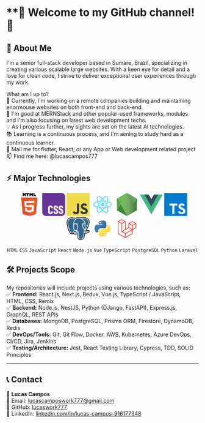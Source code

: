 # **🚀 Welcome to my GitHub channel! 👋

## **📖 About Me**  
I'm a senior full-stack developer based in Sumare, Brazil, specializing in creating various scalable large websites. With a keen eye for detail and a love for clean code, I strive to deliver exceptional user experiences through my work.
  
What am I up to?    
🔭 Currently, I'm working on a remote companies building and maintaining enormouse websites on both front-end and back-end.  
🚀 I'm good at MERNStack and other popular-used frameworks, modules and I'm also focusing on latest web development techs.  
💡 As I progress further, my sights are set on the latest AI technologies.  
📚 Learning is a continuous process, and I'm aiming to study hard as a continuous learner.  
💬 Mail me for flutter, React, or any App or Web development related project  
📫 Find me here: @lucascampos777

## ⚡ Major Technologies
<p align="center">
  <code><img height="60" src="https://raw.githubusercontent.com/github/explore/5c058a388828bb5fde0bcafd4bc867b5bb3f26f3/topics/html/html.png"></code>
  <code><img height="60" src="https://raw.githubusercontent.com/github/explore/5c058a388828bb5fde0bcafd4bc867b5bb3f26f3/topics/css/css.png"></code>
  <code><img height="60" src="https://raw.githubusercontent.com/github/explore/80688e429a7d4ef2fca1e82350fe8e3517d3494d/topics/javascript/javascript.png"></code>
  <code><img height="60" src="https://raw.githubusercontent.com/github/explore/5c058a388828bb5fde0bcafd4bc867b5bb3f26f3/topics/react/react.png"></code>
  <code><img height="60" src="https://raw.githubusercontent.com/github/explore/80688e429a7d4ef2fca1e82350fe8e3517d3494d/topics/nodejs/nodejs.png"></code> 
  <code><img height="60" src="https://raw.githubusercontent.com/github/explore/56a826d05cf762b2b50ecbe7d492a839b04f3fbf/topics/vue/vue.png"></code>
  <code><img height="60" src="https://raw.githubusercontent.com/github/explore/80688e429a7d4ef2fca1e82350fe8e3517d3494d/topics/typescript/typescript.png"></code>
  <code><img height="60" src="https://raw.githubusercontent.com/github/explore/56a826d05cf762b2b50ecbe7d492a839b04f3fbf/topics/postgresql/postgresql.png"></code>
  <code><img height="60" src="https://raw.githubusercontent.com/github/explore/56a826d05cf762b2b50ecbe7d492a839b04f3fbf/topics/python/python.png"></code>
  <code><img height="60" src="https://raw.githubusercontent.com/github/explore/56a826d05cf762b2b50ecbe7d492a839b04f3fbf/topics/laravel/laravel.png"></code>
</p>
<p align="center">
  <code>HTML</code>
  <code>CSS</code>
  <code>JavaScript</code>
  <code>React</code>
  <code>Node.js</code>
  <code>Vue</code>
  <code>TypeScript</code>
  <code>PostgreSQL</code>
  <code>Python</code>
  <code>Laravel</code>
</p>

## **🛠 Projects Scope**  
My repositories will include projects using various technologies, such as:  
✅ **Frontend:** React.js, Next.js, Redux, Vue.js, TypeScript / JavaScript, HTML, CSS, Remix  
✅ **Backend:** Node.js, NestJS, Python (DJango, FastAPI), Express.js, GraphQL, REST APIs  
✅ **Databases:** MongoDB, PostgreSQL, Prisma ORM, Firestore, DynamoDB, Redis  
✅ **DevOps/Tools:** Git, Git Flow, Docker, AWS, Kubernetes, Azure DevOps, CI/CD, Jira, Jenkins  
✅ **Testing/Architecture:** Jest, React Testing Library, Cypress, TDD, SOLID Principles  

---

## **📞 Contact**  
👤 **Lucas Campos**  
📧 Email: lucascamposwork777@gmail.com  
📂 GitHub: [lucaswork777](https://github.com/lucaswork777)   
💬 LinkedIn: [linkedin.com/in/lucas-campos-916177348](https://www.linkedin.com/in/lucas-campos-916177348)  
